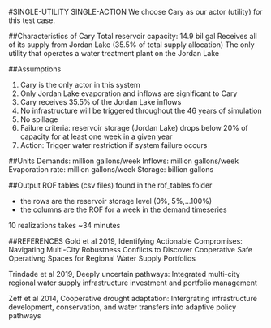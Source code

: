 #SINGLE-UTILITY SINGLE-ACTION
We choose Cary as our actor (utility) for this test case.

##Characteristics of Cary
Total reservoir capacity: 14.9 bil gal
Receives all of its supply from Jordan Lake (35.5% of total supply allocation)
The only utility that operates a water treatment plant on the Jordan Lake

##Assumptions
1. Cary is the only actor in this system
2. Only Jordan Lake evaporation and inflows are significant to Cary
3. Cary receives 35.5% of the Jordan Lake inflows
4. No infrastructure will be triggered throughout the 46 years of simulation
5. No spillage
6. Failure criteria: reservoir storage (Jordan Lake) drops below 20% of capacity for 
   at least one week in a given year
7. Action: Trigger water restriction if system failure occurs

##Units
Demands: million gallons/week
Inflows: million gallons/week
Evaporation rate: million gallons/week
Storage: billion gallons

##Output
ROF tables (csv files) found in the rof_tables folder
- the rows are the reservoir storage level (0%, 5%,...100%)
- the columns are the ROF for a week in the demand timeseries

10 realizations takes ~34 minutes

##REFERENCES
Gold et al 2019, Identifying Actionable Compromises: Navigating Multi-City Robustness
Conflicts to Discover Cooperative Safe Operativng Spaces for Regional Water Supply
Portfolios

Trindade et al 2019, Deeply uncertain pathways: Integrated multi-city regional water 
supply infrastructure investment and portfolio management

Zeff et al 2014, Cooperative drought adaptation: Intergrating infrastructure development,
conservation, and water transfers into adaptive policy pathways


